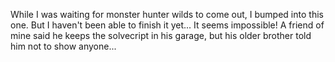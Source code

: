 While I was waiting for monster hunter wilds to come out, I bumped into this one. But I haven't been able to finish it yet... It seems impossible! A friend of mine said he keeps the solvecript in his garage, but his older brother told him not to show anyone...